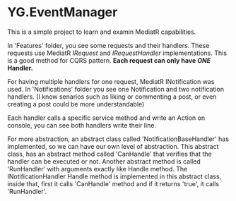 # YG.EventManager

<p>
  This is a simple project to learn and examin MediatR capabilities.
</p>
<p>
  In 'Features' folder, you see some requests and their handlers. These requests use MediatR <i>IRequest</i> and <i>IRequestHandler</i> implementations. This is a good method for CQRS pattern. 
  <b>
      Each request can only have <i>ONE</i> Handler.
  </b>
</p>
<p>
  For having multiple handlers for one request, MediatR INotification was used. In 'Notifications' folder you see one Notification and two notification handlers. (I know senarios such as liking or commenting a post, or even creating a post could be more understandable)
</p>
<p>
  Each handler calls a specific service method and write an Action on console, you can see both handlers write their line.
</p>
<p>
  For more abstraction, an abstract class called 'NotificationBaseHandler' has implemented, so we can have our own level of abstraction. This abstract class, has an abstract method called 'CanHandle' that verifies that the handler can be executed or not. Another abstract method is called 'RunHandler' with arguments exactly like Handle method. The INotificationHandler Handle method is implemented in this abstract class, inside that, first it calls 'CanHandle' method and if it returns 'true', it calls 'RunHandler'.
</p>
